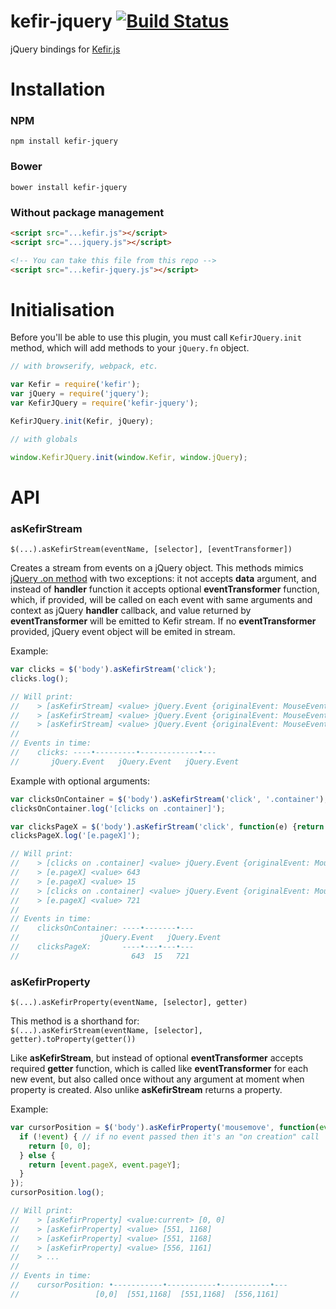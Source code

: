 # kefir-jquery [![Build Status](https://travis-ci.org/pozadi/kefir-jquery.svg?branch=master)](https://travis-ci.org/pozadi/kefir-jquery)

jQuery bindings for [Kefir.js](https://pozadi.github.io/kefir/)


# Installation

### NPM

```
npm install kefir-jquery
```

### Bower

```
bower install kefir-jquery
```

### Without package management

```html
<script src="...kefir.js"></script>
<script src="...jquery.js"></script>

<!-- You can take this file from this repo -->
<script src="...kefir-jquery.js"></script>
```


# Initialisation

Before you'll be able to use this plugin, you must call `KefirJQuery.init` method,
which will add methods to your `jQuery.fn` object.

```js
// with browserify, webpack, etc.

var Kefir = require('kefir');
var jQuery = require('jquery');
var KefirJQuery = require('kefir-jquery');

KefirJQuery.init(Kefir, jQuery);
```

```js
// with globals

window.KefirJQuery.init(window.Kefir, window.jQuery);
```


# API

### asKefirStream

`$(...).asKefirStream(eventName, [selector], [eventTransformer])`

Creates a stream from events on a jQuery object. This methods mimics
[jQuery .on method](http://api.jquery.com/on/) with two exceptions:
it not accepts **data** argument, and instead of **handler** function
it accepts optional **eventTransformer** function, which, if provided,
will be called on each event with same arguments and context as jQuery
**handler** callback, and value returned by **eventTransformer** will be emitted
to Kefir stream. If no **eventTransformer** provided,
jQuery event object will be emited in stream.

Example:
```js
var clicks = $('body').asKefirStream('click');
clicks.log();

// Will print:
//    > [asKefirStream] <value> jQuery.Event {originalEvent: MouseEvent...}
//    > [asKefirStream] <value> jQuery.Event {originalEvent: MouseEvent...}
//    > [asKefirStream] <value> jQuery.Event {originalEvent: MouseEvent...}
//
// Events in time:
//    clicks: ----•---------•-------------•---
//       jQuery.Event   jQuery.Event   jQuery.Event
```

Example with optional arguments:
```js
var clicksOnContainer = $('body').asKefirStream('click', '.container');
clicksOnContainer.log('[clicks on .container]');

var clicksPageX = $('body').asKefirStream('click', function(e) {return e.pageX});
clicksPageX.log('[e.pageX]');

// Will print:
//    > [clicks on .container] <value> jQuery.Event {originalEvent: MouseEvent...}
//    > [e.pageX] <value> 643
//    > [e.pageX] <value> 15
//    > [clicks on .container] <value> jQuery.Event {originalEvent: MouseEvent...}
//    > [e.pageX] <value> 721
//
// Events in time:
//    clicksOnContainer: ----•-------•---
//                  jQuery.Event   jQuery.Event
//    clicksPageX:       ----•---•---•---
//                         643  15   721
```

### asKefirProperty

`$(...).asKefirProperty(eventName, [selector], getter)`

This method is a shorthand for:<br>
`$(...).asKefirStream(eventName, [selector], getter).toProperty(getter())`

Like **asKefirStream**, but instead of optional **eventTransformer**
accepts required **getter** function, which is called like **eventTransformer**
for each new event, but also called once without any argument
at moment when property is created.
Also unlike **asKefirStream** returns a property.

Example:
```js
var cursorPosition = $('body').asKefirProperty('mousemove', function(event) {
  if (!event) { // if no event passed then it's an "on creation" call
    return [0, 0];
  } else {
    return [event.pageX, event.pageY];
  }
});
cursorPosition.log();

// Will print:
//    > [asKefirProperty] <value:current> [0, 0]
//    > [asKefirProperty] <value> [551, 1168]
//    > [asKefirProperty] <value> [551, 1168]
//    > [asKefirProperty] <value> [556, 1161]
//    > ...
//
// Events in time:
//    cursorPosition: •-----------•-----------•-----------•---
//                 [0,0]  [551,1168]  [551,1168]  [556,1161]
```
